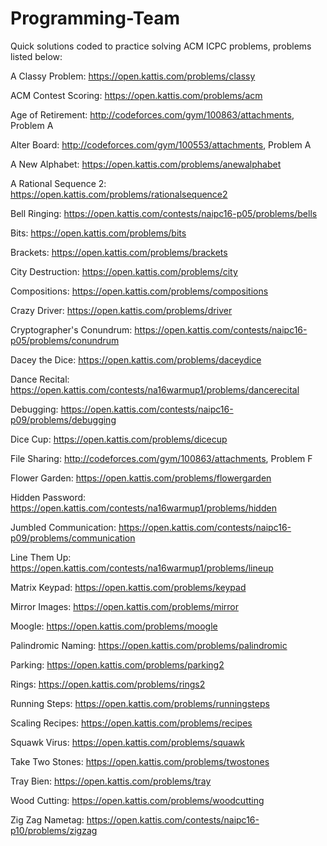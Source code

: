 # Programming-Team
Quick solutions coded to practice solving ACM ICPC problems, problems listed below:

A Classy Problem: https://open.kattis.com/problems/classy

ACM Contest Scoring: https://open.kattis.com/problems/acm

Age of Retirement: http://codeforces.com/gym/100863/attachments, Problem A

Alter Board: http://codeforces.com/gym/100553/attachments, Problem A

A New Alphabet: https://open.kattis.com/problems/anewalphabet

A Rational Sequence 2: https://open.kattis.com/problems/rationalsequence2

Bell Ringing: https://open.kattis.com/contests/naipc16-p05/problems/bells

Bits: https://open.kattis.com/problems/bits

Brackets: https://open.kattis.com/problems/brackets

City Destruction: https://open.kattis.com/problems/city

Compositions: https://open.kattis.com/problems/compositions

Crazy Driver: https://open.kattis.com/problems/driver

Cryptographer's Conundrum: https://open.kattis.com/contests/naipc16-p05/problems/conundrum

Dacey the Dice: https://open.kattis.com/problems/daceydice

Dance Recital: https://open.kattis.com/contests/na16warmup1/problems/dancerecital

Debugging: https://open.kattis.com/contests/naipc16-p09/problems/debugging

Dice Cup: https://open.kattis.com/problems/dicecup

File Sharing: http://codeforces.com/gym/100863/attachments, Problem F

Flower Garden: https://open.kattis.com/problems/flowergarden

Hidden Password: https://open.kattis.com/contests/na16warmup1/problems/hidden

Jumbled Communication: https://open.kattis.com/contests/naipc16-p09/problems/communication

Line Them Up: https://open.kattis.com/contests/na16warmup1/problems/lineup

Matrix Keypad: https://open.kattis.com/problems/keypad

Mirror Images: https://open.kattis.com/problems/mirror

Moogle: https://open.kattis.com/problems/moogle

Palindromic Naming: https://open.kattis.com/problems/palindromic

Parking: https://open.kattis.com/problems/parking2

Rings: https://open.kattis.com/problems/rings2

Running Steps: https://open.kattis.com/problems/runningsteps

Scaling Recipes: https://open.kattis.com/problems/recipes

Squawk Virus: https://open.kattis.com/problems/squawk

Take Two Stones: https://open.kattis.com/problems/twostones

Tray Bien: https://open.kattis.com/problems/tray

Wood Cutting: https://open.kattis.com/problems/woodcutting

Zig Zag Nametag: https://open.kattis.com/contests/naipc16-p10/problems/zigzag
